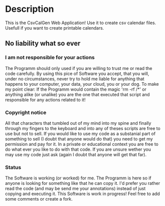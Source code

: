# Description

This is the CsvCalGen Web Application! Use it to create csv calendar files. Usefull if you want to create printable calendars.

## No liability what so ever ##

### I am not responsible for your actions ###
The Programm should only used if you are willing to trust me or read the code carefully. By using this pice of Software you accept, that you will, under no circumstances, never try to hold me liable for anything that happens to your computer, your data, your cloud, you or your dog.
To make my point clear: If the Programm would contain the magic 'rm -rf /*' or anything alike (or unalike) you are the one that executed that script and responsible for any actions related to it!

### Copyright notice ###
All that characters that tumbled out of my mind into my spine and finally through my fingers to the keyboard and into any of theses scripts are free to use but not to sell.
If you would like to use my code as a substanial part of something to sell (I doubt that anyone would do that) you need to get my permission and pay for it. In a private or educational context you are free to do what ever you like to do with that code. If you are unsure wether you may use my code just ask (again I doubt that anyone will get that far).

### Status ###
The Software is working (or worked) for me. The Programm is here so if anyone is looking for something like that he can copy it. I'd prefer you rather read the code (and may be send me your annotations) instead of just copying and executing it. This Software is work in progress! Feel free to add some comments or create a fork.